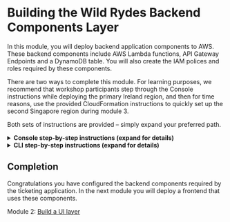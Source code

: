 # Building the Wild Rydes Backend Components Layer

In this module, you will deploy backend application components to AWS. These
backend components include AWS Lambda functions, API Gateway Endpoints and a
DynamoDB table. You will also create the IAM polices and roles required by
these components.

There are two ways to complete this module.  For learning purposes, we
recommend that workshop participants step through the Console instructions
while deploying the primary Ireland region, and then for time reasons, use the
provided CloudFormation instructions to quickly set up the second Singapore
region during module 3.

Both sets of instructions are provided – simply expand your preferred path.

<details>
<summary><strong>Console step-by-step instructions (expand for details)</strong></summary>

The following objects will be used as you create the resources in the console for this module:

* `wild-rydes-dynamodb-get.json` - This is the policy needed in order to read
  from DynamoDB using the `tickets-get.js` and `health-check.js` Lambda functions
* `wild-rydes-dynamodb-post.json` - This is the policy needed in order to write
  to DynamoDB using the `tickets-post.js` Lambda function
* `wild-rydes-dynamodb-replication.json` - This is the policy needed in order
  to use DynambDB Streams to replicate to a second region using the `tickets-replicate.js` Lambda function
* `tickets-replicate.js` Lambda function to replicate new DynamoDB records to our failover region
* `health-check.js` - Lambda function for checking the status of our application health
* `tickets-get.js` - Lambda function triggered by API Gateway to put application data into DynamoDB
* `tickets-post.js` - Lambda function triggered by API Gateway to read application data from DynamoDB

There are several steps needed to deploy the API and Lambda functions via the
console. The basic steps are:

1. Create the appropriate IAM policies and roles our four AWS Lambda functions
2. Create the required Amazon DynamoDB table
3. Create the four AWS Lambda functions
4. Create the Amazon API Gateway for the primary application region
5. Testing to ensure our backend components are all working as expected

Let’s go ahead and create all the needed polices and roles for our workshop

## 1. Create IAM Policies and Roles

Log into the AWS Console then select the **IAM** service. Now select
**Policies** from the left and click on the **Create policy** button.  Then
select the *JSON* tab and paste the code below into the editing window.

Download policy: [TicketGetPolicy](wild-rydes-dynamodb-get.json)

![Create Policy](images/create-policy-1.png)

Click on **Review Policy**

Name your policy `TicketGetPolicy` and click **Create policy**

![Create Policy Editor](images/create-policy-2.png)

Now repeat these exact same steps two more times in order to create the
following two additional polices that will be needed during the workshop.

**Download policy**: [TicketPostPolicy](wild-rydes-dynamodb-post.json)

**Download policy**: [TicketReplicatePolicy](wild-rydes-dynamodb-replication.json)

Next you will create the three roles that correspond to the three polices that
were just created. Each of these roles will be used by a different Lambda
function thereby limiting the permissions of each function. This follows an
AWS Best Practice of granting [least privilege](http://docs.aws.amazon.com/IAM/latest/UserGuide/best-practices.html#grant-least-privilege).

In the Console, select the **IAM** service and choose **Roles** from the left,
and click on the “Create role” button:

![Create Role](images/create-role-1.png)

Select the type of “AWS Service” and choose Lambda from the list below then
select **Next: Permissions**.

![Choose Role Type](images/create-role-lambda.png)

Find the `TicketGetPolicy` policy you just created on the next screen
and select **Next: Review** (Hint: Use the *Customer Managed* filter)

![Select Policy to Role](images/create-role-select-policy.png)

On the next screen, enter `TicketGetRole` for the Role Name and select **Create role**

![Choose Role Final](images/create-role-final.png)

Repeat the same steps two more times, this time creating the role for
`TicketPostRole` and `TicketReplicateRole` and attaching
the corresponding policy you created earlier.

## 2. Create the DynamoDB Table

Next we will create the DynamoDB Table for our application data. Ensure you
are set to Ireland (eu-west-1) in the upper right corner of the console. If
you mistakenly create the DynamoDB table in the wrong region, the application
will not work.

In the console, open **DynamoDB** (it can be found under Database).  Select
**Create Table**. Your screen may be slightly different depending on whether
this is your first DynamoDB table in this region or not.

![DymamoDB Create Button](images/dynamodb-create-button.png)

For the table name, enter `SXRTickets` and enter `id` as the Primary Key
Partition Key and then click **Create**. That’s all that is required for now
to set up the table.

![DymamoDB Create SXRTickets](images/dynamodb-create-sxrtickets.png)

## 3. Create Four Lambda functions

Next, you will create four Lambda functions. First, navigate to **Lambda** in
the console (again ensuring you are still in the Ireland region) and click
**Create a function**

![Create Lambda function](images/create-lambda-function.png)

Next select “Author from scratch”

![Lambda author from scratch](images/lambda-author-scratch.png)

Name your first function `TicketGetFunction` and assign the role with the **matching** name you created previously to it and click **Create function**

Ensure the runtime is `Node.js 6.10`.  If it isn’t, simply select it.

For the Handler, enter `tickets-get.handler` and then paste the following code into the editor you see on your screen:

[TicketGetFunction](tickets-get.js)

Next, under `Environment Variables`, enter they key **TABLE_NAME** and the value **SXRTickets**

![Create Lambda Wild Rydes Get](images/create-lambda-ticket-get.png)

Once everything is set correctly, click **Save** near the top center of the screen.

We still need to create three more lambda functions.  All of them use `Node.js 6.10` as the runtime.  Repeat the same steps you used above.  The table below provides the information needed for all four functions.  Note that you have already done the first one.

| Function Name          | Handler Name          | Execution Role                  | Env Var Key   | Env Var Value  |
| ---------------------  | --------------------- | ------------------------------- | ------------- | -------------- |
| [TicketGetFunction](tickets-get.js)  | tickets-get.handler   | TicketGetRole           | TABLE_NAME    | SXRTickets     |
| [TicketPostFunction](tickets-post.js)  | tickets-post.handler   | TicketPostRole           | TABLE_NAME    | SXRTickets     |
| [TicketReplicateFunction](tickets-replicate.js)         | tickets-replicate.handler          | TicketReplicateRole | TABLE_NAME    | SXRTickets     |
|                        |                       |                                 | TARGET_REGION | ap-southeast-1 |
| [SXRHealthCheckFunction](health-check.js) | health-check.handler  | TicketGetRole           | TABLE_NAME    | SXRTickets     |


## 4. Create API Gateway Endpoint

In the console, under Application Services, open Amazon API Gateway and click on **Get Started**.  Click on **OK** if you are given a *Create Example API* dialogue.

![Create Example API](images/create-example-api.png)

Select **New API** and enter the API Name of `wild-rydes-api` and choose the Endpoint Type of *Regional* and then click **Create API**

![Create new API](images/create-new-api.png)

Next, from the *Actions* drop-down, choose **Create Resource** and name the resource `ticket` and select the *Enable API Gateway CORS* option and then click **Create Resource**

![Create api child CORS](images/api-child-resource-cors.png)

Next we will create two methods – one for Get and one for Post/Put

From the *Actions* drop-down select **Create Method** and then choose `GET` as your first method and select the check-box to confirm creation:

![Create api method get](images/api-method-get.png)

Keep *Lambda Function* selected, enable *Use Lambda Proxy Integration* and choose `eu-west-1` as the Lambda Region and then start typing in the Lambda Function box and choose *Wild_Rydes_Lambda_Get* and then click **Save**

![Setup api method get](images/api-method-get-setup.png)

Click OK when asked to *Add Permission to Lambda Function*

![api lambda permission](images/api-lambda-permission.png)

Now we’ll create our POST method following the same basic steps – from the *Actions* drop-down select **Create Method** but this time we’ll choose POST.

Ensure you choose *Wild_Rydes_Lambda_Put* as your function this time.

![Setup api method post](images/api-method-post-setup.png)

Again, click **OK** when asked to *Add Permission to Lambda Function*

Finally, we will enable Cross-Origin.  From the Actions drop-down, select “Enable CORS”

![actions enable cors apigw](images/actions-enable-cors.png)

Simply Accept the Default Settings and click on the “Enable CORS and Replace Existing CORS Headers” button:

![accept replace cors apigw](images/accept-replace-cors.png)

Click “Yes, replace existing values” if prompted.

Next we will deploy the API – this is done from the “Actions” pull-down, selecting “Deploy API”

![deploy api to prod](images/deploy-api-prod.png)

Then select “New Stage” for Deployment Stage and enter the Stage Name of “Prod” and click “Deploy”

![deploy api to prod](images/deploy-api-prod-new-stage.png)

You have now completed the setup of all the API and backend components needed for your primary region



</details>

<details>
<summary><strong>CLI step-by-step instructions (expand for details)</strong></summary>


Navigate to the `api` folder within your local Git repository and take a look at the files within. You will see three files

* `wild-rydes-api.yaml` – This is a CloudFormation template (using SAM syntax) that describes the infrastructure needed to for the API and how each component should be configured.
* `tickets-get.js` – This is the Node.js code required by our Lambda function needed to retrieve tickets from DynamoDB
* `tickets-post.js` – This is the Node.js code required by our second Lambda function to create new tickets in DynamoDB



There is no modification necessary to this application code so we can go ahead and deploy it to AWS. Since it comes with a CloudFormation template, we can use this to upload our code and create all of the necessary AWS resources for us rather than doing this manually using the console which would take much longer. Remember that we will be setting all of this up again in a second region so using templates makes this process easily repeatable.  Feel free to open the template and take a look at the resources it is creating and how they are defined.

## 1. Create an S3 bucket to store the app code

We'll first need a bucket to store our source code in AWS.

#### High-level Instructions

Go ahead and create a bucket using the AWS Console or the CLI. S3 bucket names must be globally unique so choose a name for your bucket using something unique to you such as your name e.g. `wildrydes-firstname-lastname`. If you get an error that your bucket name already exists, try adding additional numbers or characters until you find an unused name.

You can create a bucket using the CLI with the following command:

     aws s3 mb s3://wildrydes-multiregion-blake-mitchell --region eu-west-1

Note that in this and in the following CLI commands, we are explicitly passing in the region. Like many things in AWS, S3 buckets are regional. If you do not specify a region, a default will be used which may not be what you want.

## 2. Package up the API code and push to S3

Because this is a SAM Template, we must first package it. This process will upload the source code to our S3 bucket and generate a new template referencing the code in S3 where it can be used by AWS Lambda.

#### High-level instructions

Go ahead and create two new Lambda functions using the the Node.js code from `tickets-post.js` and `tickets-get.js`.

You can do this using the following CLI command. Note that you must replace `[bucket-name]` in this command with the bucket you just created):

    aws cloudformation package \
    --region eu-west-1 \
    --template-file wild-rydes-api.yaml \
    --output-template-file wild-rydes-api-output.yaml \
    --s3-bucket [bucket_name]

If all went well, you should get a success message and instructions to deploy your new template.

## 3. Deploy a stack of resources

Next, we need to spin up the resources needed to run our code and expose it as an API.

#### High-level instructions

<details>
<summary><strong>CLI/CloudFormation step-by-step instructions (expand for details)</strong></summary>

You can now take the newly generated template and use it to create resources in AWS. Go ahead and run the following CLI command:

    aws cloudformation deploy \
    --region eu-west-1 \
    --template-file wild-rydes-api-output.yaml \
    --stack-name will-rydes-api \
    --capabilities CAPABILITY_IAM


This command may take a few minutes to run. In this time you can hop over to the console and watch all of the resources being created for you. Open up the AWS Console in your browser and check you are in the correct region (EU Ireland) before selecting the CloudFormation service from the menu. You should your stack listed as `wild-rydes-api`. You can click on this stack to see all of the resources it created.

***[TODO: Image of Cloudformation here with key areas marked]***

Once your stack has successfully completed, navigate to the Outputs tab of your stack where you will find an API URL. Take note of this URL as we will need it later to configure our UI.

***[TODO: Screenshot of the Resources tab]***

You can also take a look at some of the other resources created by this template. Under the Resources section of the Cloudformation stack you can click on the Lambda functions and the API Gateway. Note how the gateway was configured with the `GET` method calling our `TicketGetFunction` Lambda function and the `POST` method calling our `TicketPostFunction` Lambda function. You can also see that an empty DynamoDB table was set up as well as IAM roles to allow our functions to speak to DynamoDB.

</details>

You can confirm that your API is working by copying your API URL and appending `/ticket` to it before navigating to it into your browser. It should return the following:

    {"Items":[],"Count":0,"ScannedCount":0}

***[TODO: Screenshot of the API in a browser]***

## Completion

Congratulations! You have successfully deployed an API running on AWS Lambda and API Gateway by using CloudFormation. In the next module you will deploy a UI that uses this API to expose it to our users.

</details>

## Completion

Congratulations you have configured the backend components required by the
ticketing application. In the next module you will deploy a frontend that uses
these components.

Module 2: [Build a UI layer](../2_UI/README.md)

